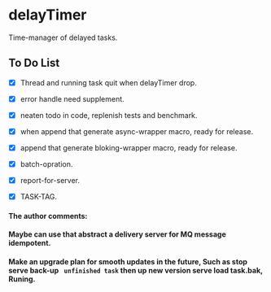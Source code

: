 # delayTimer
Time-manager of delayed tasks.


## To Do List
- [x] Thread and running task quit when delayTimer drop.
- [x] error handle need supplement.
- [x] neaten todo in code, replenish tests and benchmark.
- [x] when append that generate async-wrapper macro, ready for release.
- [x] append that generate bloking-wrapper macro, ready for release.
- [x] batch-opration.
- [x] report-for-server.
- [x] TASK-TAG.


#### The author comments:

#### Maybe can use that abstract a delivery server for MQ message  idempotent.

#### Make an upgrade plan for smooth updates in the future, Such as stop serve  back-up ` unfinished task`  then up new version serve load task.bak, Runing.